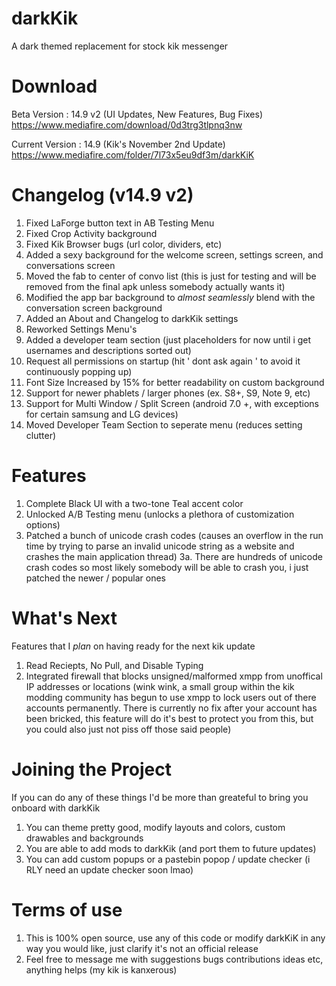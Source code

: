 # darkKik
A dark themed replacement for stock kik messenger

# Download

Beta Version : 14.9 v2 (UI Updates, New Features, Bug Fixes)
https://www.mediafire.com/download/0d3trg3tlpnq3nw

Current Version : 14.9 (Kik's November 2nd Update)
https://www.mediafire.com/folder/7l73x5eu9df3m/darkKiK

# Changelog (v14.9 v2)
1. Fixed LaForge button text in AB Testing Menu
2. Fixed Crop Activity background
3. Fixed Kik Browser bugs (url color, dividers, etc)
4. Added a sexy background for the welcome screen, settings screen, and conversations screen
5. Moved the fab to center of convo list (this is just for testing and will be removed from the final apk unless somebody actually wants it)
6. Modified the app bar background to *almost seamlessly* blend with the conversation screen background
7. Added an About and Changelog to darkKik settings
8. Reworked Settings Menu's
9. Added a developer team section (just placeholders for now until i get usernames and descriptions sorted out)
10. Request all permissions on startup (hit ' dont ask again ' to avoid it continuously popping up)
11. Font Size Increased by 15% for better readability on custom background 
12. Support for newer phablets / larger phones (ex. S8+, S9, Note 9, etc)
13. Support for Multi Window / Split Screen (android 7.0 +, with exceptions for certain samsung and LG devices)
14. Moved Developer Team Section to seperate menu (reduces setting clutter)


# Features
1. Complete Black UI with a two-tone Teal accent color
2. Unlocked A/B Testing menu (unlocks a plethora of customization options)
3. Patched a bunch of unicode crash codes (causes an overflow in the run time by trying to parse an invalid unicode string
as a website and crashes the main application thread)
  3a. There are hundreds of unicode crash codes so most likely somebody will be able to crash you, i just patched the newer / 
  popular ones
  
 # What's Next
 Features that I *plan* on having ready for the next kik update
 1. Read Reciepts, No Pull, and Disable Typing
 2. Integrated firewall that blocks unsigned/malformed xmpp from unoffical IP addresses or locations (wink wink, a small group 
 within the kik modding community has begun to use xmpp to lock users out of there accounts permanently. There is currently no fix after your account has been bricked, this feature will do it's best to protect you from this, but you could also just not piss off those said people)

# Joining the Project
If you can do any of these things I'd be more than greateful to bring you onboard with darkKik

1. You can theme pretty good, modify layouts and colors, custom drawables and backgrounds
2. You are able to add mods to darkKik (and port them to future updates)
3. You can add custom popups or a pastebin popop / update checker (i RLY need an update checker soon lmao)

# Terms of use
1. This is 100% open source, use any of this code or modify darkKiK in any way you would like, just clarify it's not an official release 
2. Feel free to message me with suggestions bugs contributions ideas etc, anything helps (my kik is kanxerous)
